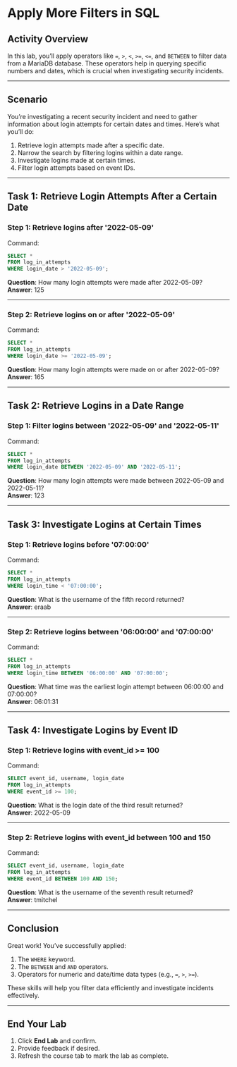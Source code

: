 
# Apply More Filters in SQL

## Activity Overview

In this lab, you’ll apply operators like `=`, `>`, `<`, `>=`, `<=`, and `BETWEEN` to filter data from a MariaDB database. These operators help in querying specific numbers and dates, which is crucial when investigating security incidents.

---

## Scenario

You’re investigating a recent security incident and need to gather information about login attempts for certain dates and times. Here’s what you’ll do:
1. Retrieve login attempts made after a specific date.
2. Narrow the search by filtering logins within a date range.
3. Investigate logins made at certain times.
4. Filter login attempts based on event IDs.

---

## Task 1: Retrieve Login Attempts After a Certain Date

### Step 1: Retrieve logins after '2022-05-09'
Command:
```sql
SELECT * 
FROM log_in_attempts 
WHERE login_date > '2022-05-09';
```
**Question**: How many login attempts were made after 2022-05-09?  
**Answer**: 125

---

### Step 2: Retrieve logins on or after '2022-05-09'
Command:
```sql
SELECT * 
FROM log_in_attempts 
WHERE login_date >= '2022-05-09';
```
**Question**: How many login attempts were made on or after 2022-05-09?  
**Answer**: 165

---

## Task 2: Retrieve Logins in a Date Range

### Step 1: Filter logins between '2022-05-09' and '2022-05-11'
Command:
```sql
SELECT * 
FROM log_in_attempts 
WHERE login_date BETWEEN '2022-05-09' AND '2022-05-11';
```
**Question**: How many login attempts were made between 2022-05-09 and 2022-05-11?  
**Answer**: 123

---

## Task 3: Investigate Logins at Certain Times

### Step 1: Retrieve logins before '07:00:00'
Command:
```sql
SELECT * 
FROM log_in_attempts 
WHERE login_time < '07:00:00';
```
**Question**: What is the username of the fifth record returned?  
**Answer**: eraab

---

### Step 2: Retrieve logins between '06:00:00' and '07:00:00'
Command:
```sql
SELECT * 
FROM log_in_attempts 
WHERE login_time BETWEEN '06:00:00' AND '07:00:00';
```
**Question**: What time was the earliest login attempt between 06:00:00 and 07:00:00?  
**Answer**: 06:01:31

---

## Task 4: Investigate Logins by Event ID

### Step 1: Retrieve logins with event_id >= 100
Command:
```sql
SELECT event_id, username, login_date 
FROM log_in_attempts 
WHERE event_id >= 100;
```
**Question**: What is the login date of the third result returned?  
**Answer**: 2022-05-09

---

### Step 2: Retrieve logins with event_id between 100 and 150
Command:
```sql
SELECT event_id, username, login_date
FROM log_in_attempts 
WHERE event_id BETWEEN 100 AND 150;
```
**Question**: What is the username of the seventh result returned?  
**Answer**: tmitchel

---

## Conclusion

Great work! You’ve successfully applied:
1. The `WHERE` keyword.
2. The `BETWEEN` and `AND` operators.
3. Operators for numeric and date/time data types (e.g., `=`, `>`, `>=`).

These skills will help you filter data efficiently and investigate incidents effectively.

---

## End Your Lab

1. Click **End Lab** and confirm.
2. Provide feedback if desired.
3. Refresh the course tab to mark the lab as complete.
